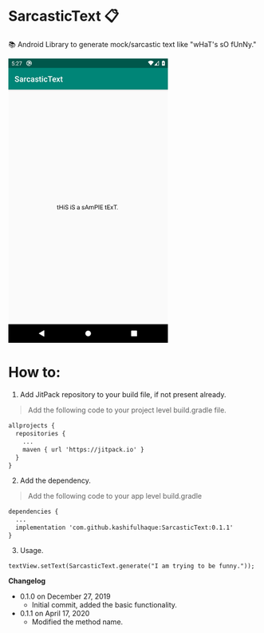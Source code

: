 # SarcasticText 📋

📚 Android Library to generate mock/sarcastic text like "wHaT's sO fUnNy."

<img src="https://github.com/kashifulhaque/SarcasticText/raw/master/app/screen.png" width="320">


# How to:


1. Add JitPack repository to your build file, if not present already.

> Add the following code to your project level build.gradle file.

```
allprojects {
  repositories {
    ...
    maven { url 'https://jitpack.io' }
  }
}
```


2. Add the dependency.
> Add the following code to your app level build.gradle

```
dependencies {
  ...
  implementation 'com.github.kashifulhaque:SarcasticText:0.1.1'
}
```


3. Usage.

```
textView.setText(SarcasticText.generate("I am trying to be funny."));
```


**Changelog**
* 0.1.0 on December 27, 2019
  * Initial commit, added the basic functionality.
* 0.1.1 on April 17, 2020
  * Modified the method name.
